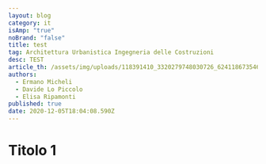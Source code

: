 ```yaml
---
layout: blog
category: it
isAmp: "true"
noBrand: "false"
title: test
tag: Architettura Urbanistica Ingegneria delle Costruzioni
desc: TEST
article_th: /assets/img/uploads/118391410_3320279748030726_6241186735463805075_o-225x300.jpg
authors:
  - Ermano Micheli
  - Davide Lo Piccolo
  - Elisa Ripamonti
published: true
date: 2020-12-05T18:04:08.590Z
---
```

# **Titolo 1**